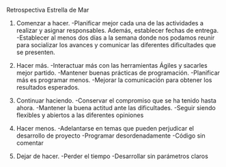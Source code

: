 Retrospectiva Estrella de Mar
1. Comenzar a hacer.
-Planificar mejor cada una de las actividades a realizar y asignar responsables. Además, establecer fechas de entrega. 
-Establecer al menos dos días a la semana donde nos podamos reunir para socializar los avances y comunicar las diferentes dificultades que se presenten.

2. Hacer más.
-Interactuar más con las herramientas Ágiles y sacarles mejor partido.
-Mantener buenas prácticas de programación.
-Planificar más es programar menos.
-Mejorar la comunicación para obtener los resultados esperados.

3. Continuar haciendo.
-Conservar el compromiso que se ha tenido hasta ahora.
-Mantener la buena actitud ante las dificultades.
-Seguir siendo flexibles y abiertos a las diferentes opiniones

4. Hacer menos.
-Adelantarse en temas que pueden perjudicar el desarrollo de proyecto
-Programar desordenadamente
-Código sin comentar

5. Dejar de hacer.
-Perder el tiempo
-Desarrollar sin parámetros claros
